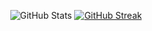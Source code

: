 <!--https://download-cdn.jetbrains.com/idea/ideaIC-2022.2.tar.gz
<div id="header" align="center">
  <img src="https://media.giphy.com/media/jdPMeyv9rn0hZHh8n9/giphy.gif" width="150" autoplay/>
</div>
<div align="center" id="badges">
  <a href="https://www.hackerrank.com/ratul_hasan">
    <img src="https://img.shields.io/badge/HackerRank-success?style=for-the-badge&logo=hackerrank&logoColor=white" alt="LinkedIn Badge"/>
  </a>
  <a href="https://www.linkedin.com/in/ratul-hasan-507129237">
    <img src="https://img.shields.io/badge/LinkedIn-blue?style=for-the-badge&logo=linkedin&logoColor=white" alt="Youtube Badge"/>
  </a>
  <a href="https://stackoverflow.com/users/18252591/ratul-hasan?tab=profile">
    <img src="https://img.shields.io/badge/StackOverflow-orange?style=for-the-badge&logo=stackoverflow&logoColor=white" alt="Twitter Badge"/>
  </a>
</div>
<div align="center">
  <img width="150" src="https://komarev.com/ghpvc/?username=RatulHasanRahat&style=for-the-badge&color=blue" alt=""/>
</div>

---

### 🚀&nbsp;About Me
💻 I am a computer science student
- I am learning more about Data Structures & Algorithms
- In my free time, I solve problems on <a href="https://www.hackerrank.com/ratul_hasan">HackerRank</a> and read tech articles
- How to contact me&#8194;<a href="https://t.me/ratulhasanrahat"><img src="https://img.shields.io/badge/Telegram-grey?style=flat&logo=telegram&logoColor=white"/></a> <a href="https://www.linkedin.com/in/ratul-hasan-507129237"><img src="https://img.shields.io/badge/-LinkedIn-blue?style=flat&logo=Linkedin&logoColor=white"/></a>
<!-- ### &nbsp; Languages I Know
<div>
  <img src="https://github.com/devicons/devicon/blob/master/icons/java/java-original-wordmark.svg" title="Java" alt="Java" width="40" height="40"/>&nbsp;
  <img src="https://github.com/devicons/devicon/blob/master/icons/nodejs/nodejs-original.svg" title="NodeJS" alt="NodeJS" width="40" height="40"/>&nbsp;
  <img src="https://github.com/devicons/devicon/blob/master/icons/c/c-original.svg" title="AWS" alt="AWS" width="40" height="40"/>&nbsp;
</div>

---  

### ⚡&nbsp;My Stats
-->
<div id="stats" align="center">

![GitHub Stats](https://github-readme-stats.vercel.app/api?username=ratsan&show_icons=true&theme=vue-dark&hide_border=true)
[![GitHub Streak](http://github-readme-streak-stats.herokuapp.com?user=ratsan&theme=vue-dark&hide_border=true&date_format=j%20M%5B%20Y%5D)](https://git.io/streak-stats)

</div>
